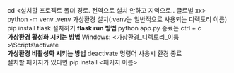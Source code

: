 cd <설치할 프로젝트 폴더 경로. 전역으로 설치 안하고 지역으로.. 글로벌 xx> 
<br/>
python -m venv .venv 가상환경 설치(.venv는 일반적으로 사용되는 디렉토리 이름)
<br/>
pip install flask 설치하기
**flask run 방법**
python app.py 
종료는 ctrl + c 
<br/>
**가상환경 활성화 시키는 방법** 
Windows: <가상환경_디렉토리_이름>\Scripts\activate 
<br/>
**가상환경 비활성화 시키는 방법** 
deactivate 명령어 사용시 환경 종료 
<br/>
설치할 패키지가 있다면 pip install <패키지 이름>
